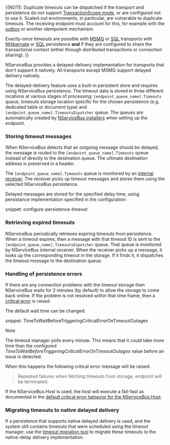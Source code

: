 {{NOTE:
Duplicate timeouts can be dispatched if the transport and persistence do not support [TransactionScope mode](/transports/transactions.md#transactions-transaction-scope-distributed-transaction), or are configured not to use it. Scaled-out environments, in particular, are vulnerable to duplicate timeouts. The receiving endpoint must account for this, for example with the [outbox](/nservicebus/outbox/) or another idempotent mechanism.

Exactly-once timeouts are possible with [MSMQ](/transports/msmq/) or [SQL](/transports/sql/) transports with [NHibernate](/persistence/nhibernate/) or [SQL](/persistence/sql/) persistence **and** if they are configured to share the transactional context (either through distributed transactions or connection sharing).
}}

NServiceBus provides a delayed-delivery implementation for transports that don't support it natively. All transports except MSMQ support delayed delivery natively.

The delayed-delivery feature uses a built-in persistent store and requires using NServiceBus persistence. The timeout data is stored in three different locations at various stages of processing: `[endpoint_queue_name].Timeouts` queue, timeouts storage location specific for the chosen persistence (e.g. dedicated table or document type) and `[endpoint_queue_name].TimeoutsDipatcher` queue. The queues are automatically created by [NServiceBus installers](/nservicebus/operations/installers.md) when setting up the endpoint.

### Storing timeout messages

When NServiceBus detects that an outgoing message should be delayed, the message is routed to the `[endpoint_queue_name].Timeouts` queue instead of directly to the destination queue. The ultimate destination address is preserved in a header.

The `[endpoint_queue_name].Timeouts` queue is monitored by an [internal receiver](/nservicebus/satellites). The receiver picks up timeout messages and stores them using the selected NServiceBus persistence.

Delayed messages are stored for the specified delay time, using persistance implementation specified in the configuration:

snippet: configure-persistence-timeout

### Retrieving expired timeouts

NServiceBus periodically retrieves expiring timeouts from persistence. When a timeout expires, then a message with that timeout ID is sent to the `[endpoint_queue_name].TimeoutsDipatcher` queue. That queue is monitored by NServiceBus internal receiver. When the receiver picks up a message, it looks up the corresponding timeout in the storage. If it finds it, it dispatches the timeout message to the destination queue.

### Handling of persistence errors

If there are any connection problems with the timeout storage then NServiceBus waits for 2 minutes (by default) to allow the storage to come back online. If the problem is not resolved within that time frame, then a [critical error](/nservicebus/hosting/critical-errors.md) is raised.

The default wait time can be changed:

snippet: TimeToWaitBeforeTriggeringCriticalErrorOnTimeoutOutages

> [!NOTE]
> The timeout manager polls every minute. This means that it could take more time than the configured *TimeToWaitBeforeTriggeringCriticalErrorOnTimeoutOutages* value before an issue is detected.

When this happens the following critical error message will be raised:

> Repeated failures when fetching timeouts from storage, endpoint will be terminated.

If the NServiceBus.Host is used, the host will execute a fail-fast as documented in the [default critical error behavior for the NServiceBus.Host](/nservicebus/hosting/nservicebus-host/#endpoint-configuration-default-critical-error-action).

### Migrating timeouts to native delayed delivery

If a persistence that supports native delayed delivery is used, and the system still contains timeouts that were scheduled using the timeout manager, use the [timeout migration tool](/nservicebus/tools/migrate-to-native-delivery.md) to migrate these timeouts to the native-delay delivery implementation.
